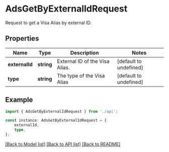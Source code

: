 # AdsGetByExternalIdRequest

Request to get a Visa Alias by external ID.

## Properties

Name | Type | Description | Notes
------------ | ------------- | ------------- | -------------
**externalId** | **string** | External ID of the Visa Alias. | [default to undefined]
**type** | **string** | The type of the Visa Alias | [default to undefined]

## Example

```typescript
import { AdsGetByExternalIdRequest } from './api';

const instance: AdsGetByExternalIdRequest = {
    externalId,
    type,
};
```

[[Back to Model list]](../README.md#documentation-for-models) [[Back to API list]](../README.md#documentation-for-api-endpoints) [[Back to README]](../README.md)
